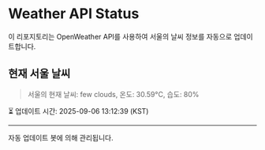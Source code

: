 
# Weather API Status

이 리포지토리는 OpenWeather API를 사용하여 서울의 날씨 정보를 자동으로 업데이트합니다.

## 현재 서울 날씨
> 서울의 현재 날씨: few clouds, 온도: 30.59°C, 습도: 80%

⏳ 업데이트 시간: 2025-09-06 13:12:39 (KST)

---
자동 업데이트 봇에 의해 관리됩니다.

